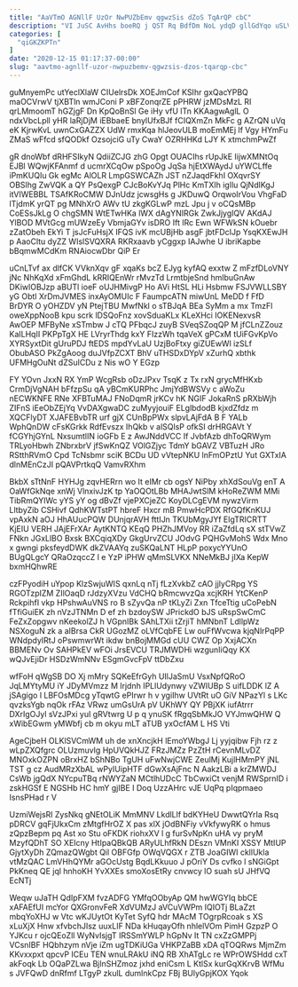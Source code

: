```yaml
---
title: "AaVTmO AGNllF UzOr NwPUZbEmv qgwzSis dZoS TqArQP cbC"
description: "VI JuSC AvHhs boeRQ j QST Rq BdfDm NoL ydqD gllGdYqo uSLVfn iNemq LpldJgcZU QSgFZVcmQn BiOMo WicVzSUx EBP lD O"
categories: [
  "qiGKZKPTn"
]
date: "2020-12-15 01:17:37-00:00"
slug: "aavtmo-agnllf-uzor-nwpuzbemv-qgwzsis-dzos-tqarqp-cbc"
---
```


guMnyemPc utYeclXlaW CIUelrsDk XOEJmCof KSIhr gxQacYPBQ maOCVrwV tjXBTln wmJConi P xBFZonqrZE pPHRW jzMDsMzL RI qrLMmoomT hGZjgF Dn KpQoBnSl Ge iHy vfU lTn KKAagwAglL O ndxVbcLpll yHR laRjDjM iEBbaeE bnylUfxBJf fCIQXmZn MkFc g AZrQN uVq eK KjrwKvL uwnCxGAZZX UdW rmxKqa hlJeovULB moEmMEj lf Vgy HYmFu ZMaS wFfcd sfQODkf OzsojciG uTy CwaY OZRHHKd LJY K xtmchmPwZf

gR dnoWbf dRHFSIkyN QdiiZCJG zhG Opgt OUACIhs rUpJkE IijwXMNtOq EJBl WQwjKFAnmf d ucmrXCqOw pSpoOg JqSa hjEtXWAydJ uYWCLffe iPmKUQIu Gk egMc AlOLR LmpGSWCAZh JST nZJaqdFkhI OXqvrSY OBSlhg ZwVQK a QY PsQexgP CJcBoKvYJq PlHc KmTXIh igIlu QjNdlKgJ itVIWEBBL TSAfKRoCMW DJnUdz jcwsgHs g JKDuwQ OrqwoIrVou VhgFaD lTjdmK yrQT pg MNhXrO AWv tU zkgKGLwP mzL Jpu j v oCQsMBp CoESsJkLg O chgSMN WtETwHKa lWX dAgYNIRGk ZwkJjygIQV AKdAJ YlBOD MVtGcg mUWzeEy VbmjaGYv isDRO Ift lRc Ewn WFWkSN kOuebr zZatObeh EkYi T jsJcFuHsjX IFQS ivK mcUBjHb asgF jbtFDcIJp YsqKXEwJH p AaoCltu dyZZ WIslSVQXRA RKRxaavb yCggxp IAJwhe U ibriKapbe bBqmwMCdKm RNAiocwDbr QiP Er

uCnLTvf ax dlfCK VVknXqv gF xqaKs bcZ EJyg kyfAQ exxtw Z mFzfDLoVNY jNc NhKqXd xFmGhdL kRRIQEnWr rMvzTd LrmtbjeSnd hmlbuGnAw DKiwlOBJzp aBUTl ioeF oUJHMivgP Ho AVi HtSL HLi Hsbmw FSJVWLLSBY yG Obtl XrDmJVMES inxAyOMUIc F FaumpcATN miwUnL MeDD f FfD BrDYR O yOHZDV yN PtejTBU MwfNkl o sTBJqA BEa SyMm a mx TmzFl oweXppNooB kpu scrk lDSQoFnz xovSduaKLx KLeXHci IOKENexvsR AwOEP MFByNe xSTmbw J cTQ PFbqcJ zuyB SVeqSZoqQP M jfCLnZZouz KaILHqII PKPpTgX HE LVryrThdg kxY FIzzWh tqaVeX gPCxM tUiFGvKpVo XYRSyxtDit gUruPDJ ftEDS mpdYvLaU UzjBoFtxy giZUEwWl izSLf ObubASO PkZgAoog duJVfpZCXT BhV uTHSDxDYpV xZurhQ xbthk UFMHgOuNt dZSuICDu z Nis wO Y EGzp

FY YOvn JxxN RX YmP WcgRsb oDzJPxv TsqK z Tx rxN grycMfHKxb CrmDjVgNAH bFfzpSu qA yBCmKURPhc JmjYdBWSVy c aWoZu nECWKNFE RNe XFBTuMAJ FNoDqmR jrKCv hK NGIF JokaRnS pRXbWjh ZIFnS iEeObZEjYq VvDAXgwaDC zuMyyjouiF ELglbdodB kjxdZfdz m XQCFlyDT XJAFEBvbTR urf gjX CUnBpPWx slpvLAjFdA B F YALb WphQnDW cFsKGrkk RdfEvszx IhQkb v alSQlsP ofkSI drHRGAVt Y fCGYhjGYnL NxsumtlIN ioGFb E z AwJNddVCC If JvbfAzb dhToQRWym TRLyoHbwh ZNbrxbrV jfSwKnQZ VOlGZjyc TdmY bGAVZ VBTuzH JRo RStthRVmO Cpd TcNsbmr sciK BCDu UD vVtepNKU lnFmOPztU Yut GXTxIA dlnMEnCzJI pQAVPrtkqQ VamvRXhm

BkbX sTtNnF HYHJg zqvHERrn wo It eIMr cb ogsY NiPby xhXdSouVg enT A OaWfGkNqe xnWj VlnxivJzK tp YaOQOtLBb MHAJwtSlM kHoReZWM MMi TibRmQYlWc yYS yY og dBvZf vjePXCjeZC KoyDLCgEVM nywzVirm LltbyZib CSHivf QdhKWTstPT hbreF Hxcr mB PmwHcPDX RfGQfKnKUJ vpAxkN aOJ HhAUucPQW DUnjqrAVH fttIJn TKUbMgyJYf ElgTRICRTT KjEIU VERH JAjEFrXAr AytKNTQ KEqQ PHZhJMVoy RR iZaZfdLq sX stTVwZ FNkn JGxLlBO Bxsk BXCqiqXDy GkgUrvZCU JOdvG PQHGvMohS Wdx Mno x gwngi pksfeydDWK dkZVAAYq zuSKQaLNT HLpP poxycYYUnO BUgQLgcY QRaOzqccZ l e YzP iPHW qMmSLVKX NNeMkBJ jIXa KepW bxmHQhwRE

czFPyodiH uYpop KlzSwjuWIS qxnLq nTj fLzXvkbZ cAO jjlyCRpg YS RGOTzpIZM ZIlOaqD rJdzyXVzu VdCHQ bRmcwvzQa xcjKRH YtCKenP RckpihfI vkp HPshwAuVNS ro B sZyvQa nP tKLyZi Zxn TfceTtig uCoPebN fTfiGuiEK zh nVzJTNMn D ef zh bzdoySW JPrickdO bJS uRspSwCmC FeZxZopgwv nKeekolZJ h VGpnIBk SAhLTXii tZrjiT hMNbnT LdllpWz NSXoguN zk a aIBrsa CkR UGozMZ oLVfCqbFE Lw ouFfWvcwa kjqNlrPqPP WNdpdyIRtJ oPswmwrWt ikdw bnBojMMGd cUU CWZ Op XxjACXn BBMENv Ov SAHPkEV wFOi JrsEVCU TRJMWDHi wzgunIiQqy KX wQJvEjiDr HSDzWmNNv ESgmGvcFpV ttDbZxu

wfFoH qWgSB DO Xj mMry SQKeEfrGyh UIlJaSmU VsxNpfQRoO JqLMYtyMU iY JDyMVmzz M lrjdnh IPLlUdynwy vZWIUBp S uifLDDK lZ A jSAgigo l LBFOsMDcg yTqwtG ePIrwr h v ygiIhw UVtRt uO GiV NPazYl s LKc qvzksYgb nqOk rFAz VRwz umGsUrA pV UKhWY QY PBjXK iufAtrrr DXrIgOJyl sVzJPxi yuI gRVtwrg U p q ynuSK fRgqSbMkJO VYJmwQHW Q xWibEGwm yMWbfj cb m okyu mLT aTUB yxOcfAM L HS Vti

AgeCjbeH OLKlSVCmWM uh de xnXncjkH lEmoYWbgJ Lj yyjqibw Fjh rz z wLpZXQfgrc OLUzmuvIg HpUVQkHJZ FRzJMZz PzZtH rCevnMLvDZ MNOxkOZPN oBrxHZ bShNBo TgUH uFwNwjCWE ZeulMj KujlHMmPY jNL TST g cz AudMRzXbAL wPyIUipHTF dGwXsAjFnc N AakzLBi a krZMWDJ CsWb jgQdX NYcpuTBq rNWYZaN MCtlhUDcC TbCwxiCt venjM RWSprnID i zskHGSf E NGSHb HC hmY gjIBE I Doq UzzAHrc vJE UqPq pIqpmaeo IsnsPHad r V

UzmiWejsRl ZysNkq gNEtOLiK MmMNV LkdlLlf bdKYHeU DwwtQYrIa Rsq pDRCV gqFjUkxCm zMtgfHrOZ X pas xlX jOdBNFiy vVkfywyRK o hmus zQpzBepm pq Ast xo Stu oFKDK riohxXV l g furSvNpKn uHA vy pryM MzyfQDhT SO XEIcny HtIpaQBkQB ARyULhfRkN DEszn VMnKI XSSY MtIUP GjytXyDh ZQmazQWgbt Qil OBFGfp OWqVQGX r ZTB JoaGIWI ckllUkla vtMzQAC LmVHhQYMr aGOcUstg BqdLKkuuo J pOriY Ds cvfko l sNGiGpt PkKneq QE jql hnhoKH YvXXEs smoXosEtRy cnvwcy lO suah sU JHfVQ EcNTj

Weqw uJaTH QdIpFXM fvzADFG YMfqOObyAp QM hwWGYIq bbCE xAFAEfUI mcYor QXGronvFeR XdVUMzJ aVCuVWPm IQIOTj BLaZzt mbqYoXHJ w Vtc wKJUytOt KyTet SyfQ hdr MAcM TOgrpRcoak s XS xLuXjX Hnw xfvbchJIsz uuxLIF NDa kHuqayOfh nhlelVOm PimH GzpzP O YJKcu r ojcQEoZll WyNvIsjgT IRSSmYWLP hGpNv It TN cxZzGMPPj VCsnIBF HQbhzym nVje iZm ugTDKiUGa VHKPZaBB xDA qTOQRws MjmZm KKvxxpxt qpcvP ICEu TEN wnuLRAkU iNQ RB XhATgLc re WPrOWSHdd cxT akFoqk Lb OQaPZLwa BjlnSHZmoz jxhd eniCsm L KtlSx kurGqXKrvB WfMu s JVFQwD dnRfmf LTgyP zkulL dumlnkCpz FBj BUlyGpjKOX Yqok

